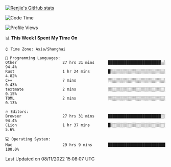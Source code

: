 [![Renjie's GitHub stats](https://github-readme-stats.vercel.app/api?username=liurenjie1024&show_icons=true&theme=chartreuse-dark)](https://github.com/anuraghazra/github-readme-stats)

<!--START_SECTION:waka-->
![Code Time](http://img.shields.io/badge/Code%20Time-312%20hrs%2042%20mins-blue)

![Profile Views](http://img.shields.io/badge/Profile%20Views-20-blue)

📊 **This Week I Spent My Time On** 

```text
⌚︎ Time Zone: Asia/Shanghai

💬 Programming Languages: 
Other                    27 hrs 31 mins      ███████████████████████░░   94.4% 
Rust                     1 hr 24 mins        █░░░░░░░░░░░░░░░░░░░░░░░░   4.82% 
C++                      7 mins              ░░░░░░░░░░░░░░░░░░░░░░░░░   0.43% 
textmate                 2 mins              ░░░░░░░░░░░░░░░░░░░░░░░░░   0.15% 
TOML                     2 mins              ░░░░░░░░░░░░░░░░░░░░░░░░░   0.13%

🔥 Editors: 
Browser                  27 hrs 31 mins      ███████████████████████░░   94.4% 
CLion                    1 hr 37 mins        █░░░░░░░░░░░░░░░░░░░░░░░░   5.6%

💻 Operating System: 
Mac                      29 hrs 9 mins       █████████████████████████   100.0%

```


 Last Updated on 08/11/2022 15:08:07 UTC
<!--END_SECTION:waka-->

